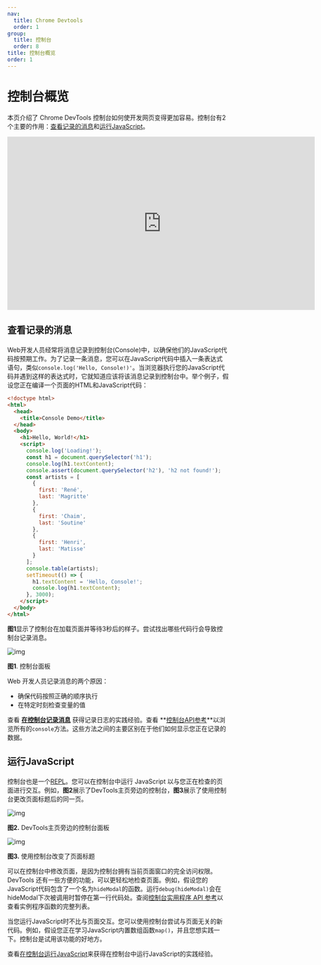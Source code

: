 ```yaml
---
nav:
  title: Chrome Devtools
  order: 1
group:
  title: 控制台
  order: 8
title: 控制台概览
order: 1
---
```

<h1>控制台概览</h1>

本页介绍了 Chrome DevTools 控制台如何使开发网页变得更加容易。控制台有2个主要的作用：[查看记录的消息](#view)和[运行JavaScript](#javascript)。

<iframe width="700" height="394" src="https://www.youtube.com/embed/76U0gtuV9AY" title="How to log messages in the Console | DevTools Tips" frameborder="0" allow="accelerometer; autoplay; clipboard-write; encrypted-media; gyroscope; picture-in-picture; web-share" allowfullscreen></iframe>



## <p id="view">查看记录的消息</p>

Web开发人员经常将消息记录到控制台(Console)中，以确保他们的JavaScript代码按预期工作。为了记录一条消息，您可以在JavaScript代码中插入一条表达式语句，类似`console.log('Hello, Console!)'`。当浏览器执行您的JavaScript代码并遇到这样的表达式时，它就知道应该将该消息记录到控制台中。举个例子，假设您正在编译一个页面的HTML和JavaScript代码：

```html
<!doctype html>
<html>
  <head>
    <title>Console Demo</title>
  </head>
  <body>
    <h1>Hello, World!</h1>
    <script>
      console.log('Loading!');
      const h1 = document.querySelector('h1');
      console.log(h1.textContent);
      console.assert(document.querySelector('h2'), 'h2 not found!');
      const artists = [
        {
          first: 'René',
          last: 'Magritte'
        },
        {
          first: 'Chaim',
          last: 'Soutine'
        },
        {
          first: 'Henri',
          last: 'Matisse'
        }
      ];
      console.table(artists);
      setTimeout(() => {
        h1.textContent = 'Hello, Console!';
        console.log(h1.textContent);
      }, 3000);
    </script>
  </body>
</html>
```



**图1**显示了控制台在加载页面并等待3秒后的样子。尝试找出哪些代码行会导致控制台记录消息。

![img](https://wd.imgix.net/image/admin/dpOohQpnFAKdK0JpVvuv.png?auto=format&w=845)

**图1**. 控制台面板



Web 开发人员记录消息的两个原因：

- 确保代码按照正确的顺序执行
- 在特定时刻检查变量的值



查看 **[在控制台记录消息](/devtools/console-log)** 获得记录日志的实践经验。查看 **[控制台API参考](/devtools/console-api)**以浏览所有的`console`方法。这些方法之间的主要区别在于他们如何显示您正在记录的数据。

## <p id="javascript">运行JavaScript</p>

控制台也是一个[REPL](https://en.wikipedia.org/wiki/Read%E2%80%93eval%E2%80%93print_loop)。您可以在控制台中运行 JavaScript 以与您正在检查的页面进行交互。例如，**图2**展示了DevTools主页旁边的控制台，**图3**展示了使用控制台更改页面标题后的同一页。

![img](https://wd.imgix.net/image/admin/HsESeWdYC1Yck5qTtzkj.png?auto=format&w=845)

**图2.** DevTools主页旁边的控制台面板



![img](https://wd.imgix.net/image/admin/Diu3Bq4TbPWb9Y5gr7HX.png?auto=format&w=845)

**图3.** 使用控制台改变了页面标题



可以在控制台中修改页面，是因为控制台拥有当前页面窗口的完全访问权限。DevTools 还有一些方便的功能，可以更轻松地检查页面。例如，假设您的JavaScript代码包含了一个名为`hideModal`的函数。运行`debug(hideModal)`会在hideModal下次被调用时暂停在第一行代码处。查阅[控制台实用程序 API 参考](/devtools/console-utilities)以查看实例程序函数的完整列表。

当您运行JavaScript时不比与页面交互。您可以使用控制台尝试与页面无关的新代码。例如，假设您正在学习JavaScript内置数组函数`map()`，并且您想实践一下。控制台是试用该功能的好地方。

查看[在控制台运行JavaScript](/devtools/console-javascript)来获得在控制台中运行JavaScript的实践经验。